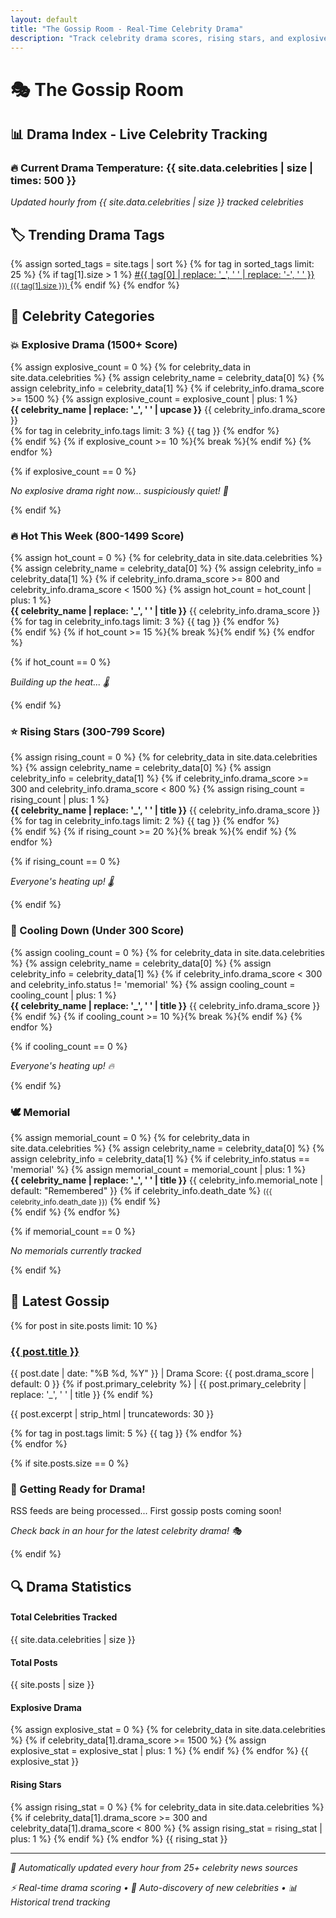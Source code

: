 ```yaml
---
layout: default
title: "The Gossip Room - Real-Time Celebrity Drama"
description: "Track celebrity drama scores, rising stars, and explosive entertainment news in real-time."
---
```


# 🎭 The Gossip Room

## 📊 Drama Index - Live Celebrity Tracking

<div class="drama-stats">
  <h3>🔥 Current Drama Temperature: <span class="drama-score">{{ site.data.celebrities | size | times: 500 }}</span></h3>
  <p><em>Updated hourly from {{ site.data.celebrities | size }} tracked celebrities</em></p>
</div>

## 🏷️ Trending Drama Tags

<div class="tag-cloud-compact">
{% assign sorted_tags = site.tags | sort %}
{% for tag in sorted_tags limit: 25 %}
  {% if tag[1].size > 1 %}
    <span class="tag-bubble">
      <a href="/tag/{{ tag[0] | slugify }}/" class="tag-display">
        #{{ tag[0] | replace: '_', ' ' | replace: '-', ' ' }} 
        <small>({{ tag[1].size }})</small>
      </a>
    </span>
  {% endif %}
{% endfor %}
</div>

## 🚨 Celebrity Categories

<div id="celebrity-categories">

### 💥 Explosive Drama (1500+ Score)
<div id="explosive">
{% assign explosive_count = 0 %}
{% for celebrity_data in site.data.celebrities %}
  {% assign celebrity_name = celebrity_data[0] %}
  {% assign celebrity_info = celebrity_data[1] %}
  {% if celebrity_info.drama_score >= 1500 %}
    {% assign explosive_count = explosive_count | plus: 1 %}
    <div class="celebrity-card">
      <strong>{{ celebrity_name | replace: '_', ' ' | upcase }}</strong> 
      <span class="drama-score">{{ celebrity_info.drama_score }}</span>
      <div class="tags">
        {% for tag in celebrity_info.tags limit: 3 %}
          <span class="tag">{{ tag }}</span>
        {% endfor %}
      </div>
    </div>
  {% endif %}
  {% if explosive_count >= 10 %}{% break %}{% endif %}
{% endfor %}

{% if explosive_count == 0 %}
  <p><em>No explosive drama right now... suspiciously quiet! 🤔</em></p>
{% endif %}
</div>

### 🔥 Hot This Week (800-1499 Score)
<div id="hot-this-week">
{% assign hot_count = 0 %}
{% for celebrity_data in site.data.celebrities %}
  {% assign celebrity_name = celebrity_data[0] %}
  {% assign celebrity_info = celebrity_data[1] %}
  {% if celebrity_info.drama_score >= 800 and celebrity_info.drama_score < 1500 %}
    {% assign hot_count = hot_count | plus: 1 %}
    <div class="celebrity-card">
      <strong>{{ celebrity_name | replace: '_', ' ' | title }}</strong> 
      <span class="drama-score">{{ celebrity_info.drama_score }}</span>
      <div class="tags">
        {% for tag in celebrity_info.tags limit: 3 %}
          <span class="tag">{{ tag }}</span>
        {% endfor %}
      </div>
    </div>
  {% endif %}
  {% if hot_count >= 15 %}{% break %}{% endif %}
{% endfor %}

{% if hot_count == 0 %}
  <p><em>Building up the heat... 🌡️</em></p>
{% endif %}
</div>

### ⭐ Rising Stars (300-799 Score)
<div id="rising-stars">
{% assign rising_count = 0 %}
{% for celebrity_data in site.data.celebrities %}
  {% assign celebrity_name = celebrity_data[0] %}
  {% assign celebrity_info = celebrity_data[1] %}
  {% if celebrity_info.drama_score >= 300 and celebrity_info.drama_score < 800 %}
    {% assign rising_count = rising_count | plus: 1 %}
    <div class="celebrity-card">
      <strong>{{ celebrity_name | replace: '_', ' ' | title }}</strong> 
      <span class="drama-score">{{ celebrity_info.drama_score }}</span>
      <div class="tags">
        {% for tag in celebrity_info.tags limit: 2 %}
          <span class="tag">{{ tag }}</span>
        {% endfor %}
      </div>
    </div>
  {% endif %}
  {% if rising_count >= 20 %}{% break %}{% endif %}
{% endfor %}

{% if rising_count == 0 %}
  <p><em>Everyone's heating up! 🌡️</em></p>
{% endif %}
</div>

### 🧊 Cooling Down (Under 300 Score)
<div id="cooling-down">
{% assign cooling_count = 0 %}
{% for celebrity_data in site.data.celebrities %}
  {% assign celebrity_name = celebrity_data[0] %}
  {% assign celebrity_info = celebrity_data[1] %}
  {% if celebrity_info.drama_score < 300 and celebrity_info.status != 'memorial' %}
    {% assign cooling_count = cooling_count | plus: 1 %}
    <div class="celebrity-card">
      <strong>{{ celebrity_name | replace: '_', ' ' | title }}</strong> 
      <span class="drama-score">{{ celebrity_info.drama_score }}</span>
    </div>
  {% endif %}
  {% if cooling_count >= 10 %}{% break %}{% endif %}
{% endfor %}

{% if cooling_count == 0 %}
  <p><em>Everyone's heating up! 🔥</em></p>
{% endif %}
</div>

### 🕊️ Memorial
<div id="memorial">
{% assign memorial_count = 0 %}
{% for celebrity_data in site.data.celebrities %}
  {% assign celebrity_name = celebrity_data[0] %}
  {% assign celebrity_info = celebrity_data[1] %}
  {% if celebrity_info.status == 'memorial' %}
    {% assign memorial_count = memorial_count | plus: 1 %}
    <div class="celebrity-card memorial">
      <strong>{{ celebrity_name | replace: '_', ' ' | title }}</strong> 
      <span class="memorial-note">{{ celebrity_info.memorial_note | default: "Remembered" }}</span>
      {% if celebrity_info.death_date %}
        <small class="death-date">({{ celebrity_info.death_date }})</small>
      {% endif %}
    </div>
  {% endif %}
{% endfor %}

{% if memorial_count == 0 %}
  <p><em>No memorials currently tracked</em></p>
{% endif %}
</div>

</div>

## 📰 Latest Gossip

<div class="recent-posts">
{% for post in site.posts limit: 10 %}
  <div class="post-preview">
    <h3><a href="{{ post.url | relative_url }}">{{ post.title }}</a></h3>
    <p class="post-meta">
      <span class="date">{{ post.date | date: "%B %d, %Y" }}</span> | 
      <span class="drama-level status-{{ post.drama_score | divided_by: 5 | plus: 1 }}">
        Drama Score: {{ post.drama_score | default: 0 }}
      </span>
      {% if post.primary_celebrity %}
        | <span class="primary-celeb">{{ post.primary_celebrity | replace: '_', ' ' | title }}</span>
      {% endif %}
    </p>
    <p>{{ post.excerpt | strip_html | truncatewords: 30 }}</p>
    <div class="post-tags">
      {% for tag in post.tags limit: 5 %}
        <span class="tag">{{ tag }}</span>
      {% endfor %}
    </div>
  </div>
{% endfor %}

{% if site.posts.size == 0 %}
  <div class="no-posts">
    <h3>🚀 Getting Ready for Drama!</h3>
    <p>RSS feeds are being processed... First gossip posts coming soon!</p>
    <p><em>Check back in an hour for the latest celebrity drama! 🎭</em></p>
  </div>
{% endif %}
</div>

## 🔍 Drama Statistics

<div class="drama-stats">
  <div class="stat-grid">
    <div class="stat-item">
      <h4>Total Celebrities Tracked</h4>
      <span class="big-number">{{ site.data.celebrities | size }}</span>
    </div>
    <div class="stat-item">
      <h4>Total Posts</h4>
      <span class="big-number">{{ site.posts | size }}</span>
    </div>
    <div class="stat-item">
      <h4>Explosive Drama</h4>
      {% assign explosive_stat = 0 %}
      {% for celebrity_data in site.data.celebrities %}
        {% if celebrity_data[1].drama_score >= 1500 %}
          {% assign explosive_stat = explosive_stat | plus: 1 %}
        {% endif %}
      {% endfor %}
      <span class="big-number">{{ explosive_stat }}</span>
    </div>
    <div class="stat-item">
      <h4>Rising Stars</h4>
      {% assign rising_stat = 0 %}
      {% for celebrity_data in site.data.celebrities %}
        {% if celebrity_data[1].drama_score >= 300 and celebrity_data[1].drama_score < 800 %}
          {% assign rising_stat = rising_stat | plus: 1 %}
        {% endif %}
      {% endfor %}
      <span class="big-number">{{ rising_stat }}</span>
    </div>
  </div>
</div>

---

<div class="update-info">
  <p><em>🤖 Automatically updated every hour from 25+ celebrity news sources</em></p>
  <p><em>⚡ Real-time drama scoring • 🎯 Auto-discovery of new celebrities • 📊 Historical trend tracking</em></p>
</div>
